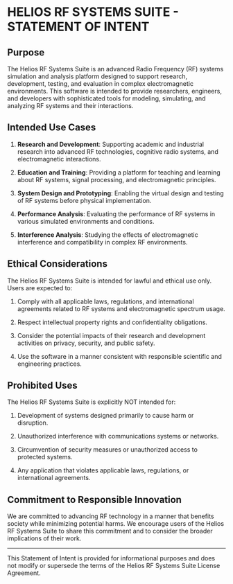 # HELIOS RF SYSTEMS SUITE - STATEMENT OF INTENT

## Purpose

The Helios RF Systems Suite is an advanced Radio Frequency (RF) systems simulation and analysis platform designed to support research, development, testing, and evaluation in complex electromagnetic environments. This software is intended to provide researchers, engineers, and developers with sophisticated tools for modeling, simulating, and analyzing RF systems and their interactions.

## Intended Use Cases

1. **Research and Development**: Supporting academic and industrial research into advanced RF technologies, cognitive radio systems, and electromagnetic interactions.

2. **Education and Training**: Providing a platform for teaching and learning about RF systems, signal processing, and electromagnetic principles.

3. **System Design and Prototyping**: Enabling the virtual design and testing of RF systems before physical implementation.

4. **Performance Analysis**: Evaluating the performance of RF systems in various simulated environments and conditions.

5. **Interference Analysis**: Studying the effects of electromagnetic interference and compatibility in complex RF environments.

## Ethical Considerations

The Helios RF Systems Suite is intended for lawful and ethical use only. Users are expected to:

1. Comply with all applicable laws, regulations, and international agreements related to RF systems and electromagnetic spectrum usage.

2. Respect intellectual property rights and confidentiality obligations.

3. Consider the potential impacts of their research and development activities on privacy, security, and public safety.

4. Use the software in a manner consistent with responsible scientific and engineering practices.

## Prohibited Uses

The Helios RF Systems Suite is explicitly NOT intended for:

1. Development of systems designed primarily to cause harm or disruption.

2. Unauthorized interference with communications systems or networks.

3. Circumvention of security measures or unauthorized access to protected systems.

4. Any application that violates applicable laws, regulations, or international agreements.

## Commitment to Responsible Innovation

We are committed to advancing RF technology in a manner that benefits society while minimizing potential harms. We encourage users of the Helios RF Systems Suite to share this commitment and to consider the broader implications of their work.

---

This Statement of Intent is provided for informational purposes and does not modify or supersede the terms of the Helios RF Systems Suite License Agreement.